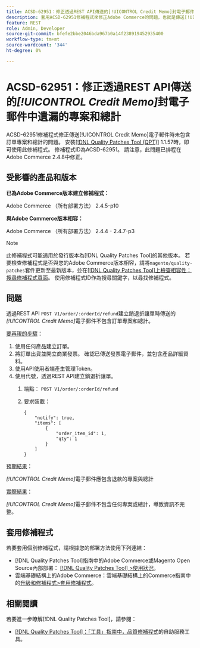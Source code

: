 ```yaml
---
title: ACSD-62951：修正透過REST API傳送的[!UICONTROL Credit Memo]封電子郵件中遺漏的專案和總計
description: 套用ACSD-62951修補程式來修正Adobe Commerce的問題，也就是傳送[!UICONTROL Credit Memo]電子郵件時不含訂單專案和總計。
feature: REST
role: Admin, Developer
source-git-commit: bfefe2bbe2046bda967b0a14f238919452935400
workflow-type: tm+mt
source-wordcount: '344'
ht-degree: 0%

---
```


# ACSD-62951：修正透過REST API傳送的&#x200B;*[!UICONTROL Credit Memo]*&#x200B;封電子郵件中遺漏的專案和總計

ACSD-62951修補程式修正傳送[!UICONTROL Credit Memo]電子郵件時未包含訂單專案和總計的問題。 安裝[[!DNL Quality Patches Tool (QPT)]](/help/tools/quality-patches-tool/quality-patches-tool-to-self-serve-quality-patches.md) 1.1.57時，即可使用此修補程式。 修補程式ID為ACSD-62951。 請注意，此問題已排程在Adobe Commerce 2.4.8中修正。

## 受影響的產品和版本

**已為Adobe Commerce版本建立修補程式：**

Adobe Commerce （所有部署方法） 2.4.5-p10

**與Adobe Commerce版本相容：**

Adobe Commerce （所有部署方法） 2.4.4 - 2.4.7-p3

>[!NOTE]
>
>此修補程式可能適用於發行版本為[!DNL Quality Patches Tool]的其他版本。 若要檢查修補程式是否與您的Adobe Commerce版本相容，請將`magento/quality-patches`套件更新至最新版本，並在[[!DNL Quality Patches Tool]上檢查相容性：搜尋修補程式頁面](https://experienceleague.adobe.com/tools/commerce-quality-patches/index.html)。 使用修補程式ID作為搜尋關鍵字，以尋找修補程式。

## 問題

透過REST API `POST V1/order/:orderId/refund`建立銷退折讓單時傳送的&#x200B;*[!UICONTROL Credit Memo]*&#x200B;電子郵件不包含訂單專案和總計。

<u>要再現的步驟</u>：

1. 使用任何產品建立訂單。
1. 將訂單出貨並開立商業發票。 確認已傳送發票電子郵件，並包含產品詳細資料。
1. 使用API使用者端產生管理Token。
1. 使用代號，透過REST API建立銷退折讓單。
   1. 端點： `POST V1/order/:orderId/refund`
   1. 要求裝載：

      ```
      {  
          "notify": true,  
          "items": [  
              {  
                  "order_item_id": 1,  
                  "qty": 1  
              }  
          ]  
      }  
      ```

<u>預期結果</u>：

*[!UICONTROL Credit Memo]*&#x200B;電子郵件應包含退款的專案與總計

<u>實際結果</u>：

*[!UICONTROL Credit Memo]*&#x200B;電子郵件不包含任何專案或總計，導致資訊不完整。

## 套用修補程式

若要套用個別修補程式，請根據您的部署方法使用下列連結：

* [!DNL Quality Patches Tool]指南中的Adobe Commerce或Magento Open Source內部部署： [[!DNL Quality Patches Tool] >使用狀況](/help/tools/quality-patches-tool/usage.md)。
* 雲端基礎結構上的Adobe Commerce：雲端基礎結構上的Commerce指南中的[升級和修補程式>套用修補程式](https://experienceleague.adobe.com/docs/commerce-cloud-service/user-guide/develop/upgrade/apply-patches.html)。


## 相關閱讀

若要進一步瞭解[!DNL Quality Patches Tool]，請參閱：

* [[!DNL Quality Patches Tool]：「工具」指南中，品質修補程式](/help/tools/quality-patches-tool/quality-patches-tool-to-self-serve-quality-patches.md)的自助服務工具。
